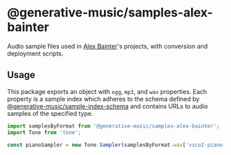 # @generative-music/samples-alex-bainter

Audio sample files used in [Alex Bainter](https://alexbainter.com)'s projects, with conversion and deployment scripts.

## Usage

This package exports an object with `ogg`, `mp3`, and `wav` properties. Each property is a sample index which adheres to the schema defined by [@generative-music/sample-index-schema](https://github.com/generative-music/sample-index-schema) and contains URLs to audio samples of the specified type.

```javascript
import samplesByFormat from '@generative-music/samples-alex-bainter';
import Tone from 'tone';

const pianoSampler = new Tone.Sampler(samplesByFormat.wav['vsco2-piano-mf']);
```
